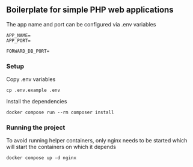 ## Boilerplate for simple PHP web applications

The app name and port can be configured via .env variables

```text
APP_NAME=
APP_PORT=

FORWARD_DB_PORT=
```

### Setup

Copy .env variables

``cp .env.example .env``

Install the dependencies

``docker compose run --rm composer install``

### Running the project

To avoid running helper containers, only nginx needs to be started which will start the containers on which it depends

``docker compose up -d nginx``
